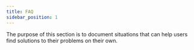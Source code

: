 ```yaml
---
title: FAQ 
sidebar_position: 1
---
```


The purpose of this section is to document situations that can help users find solutions to their problems on their own.